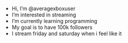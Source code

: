 - Hi, I’m @averagexboxuser
- I’m interested in streaming
- I’m currently learning programming
- My goal is to have 100k followers
- I stream friday and saturday when i feel like it

